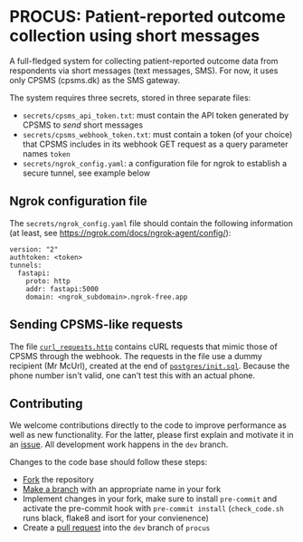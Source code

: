 # PROCUS: Patient-reported outcome collection using short messages
A full-fledged system for collecting patient-reported outcome data from respondents via short messages (text messages, SMS).  For now, it uses only CPSMS (cpsms.dk) as the SMS gateway.

The system requires three secrets, stored in three separate files:

- `secrets/cpsms_api_token.txt`: must contain the API token generated by CPSMS to *send* short messages
- `secrets/cpsms_webhook_token.txt`: must contain a token (of your choice) that CPSMS includes in its webhook GET request as a query parameter names `token`
- `secrets/ngrok_config.yaml`: a configuration file for ngrok to establish a secure tunnel, see example below

## Ngrok configuration file
The `secrets/ngrok_config.yaml` file should contain the following information (at least, see https://ngrok.com/docs/ngrok-agent/config/):

```
version: "2"
authtoken: <token>
tunnels:
  fastapi:
    proto: http
    addr: fastapi:5000
    domain: <ngrok_subdomain>.ngrok-free.app
```

## Sending CPSMS-like requests
The file [`curl_requests.http`](/curl_requests.http) contains cURL requests that mimic those of CPSMS through the webhook. The requests in the file use a dummy recipient (Mr McUrl), created at the end of [`postgres/init.sql`](/postgres/init.sql). Because the phone number isn't valid, one can't test this with an actual phone.

## Contributing
We welcome contributions directly to the code to improve performance as well as new functionality. For the latter, please first explain and motivate it in an [issue](https://github.com/epiben/procus/issues). All development work happens in the `dev` branch.

Changes to the code base should follow these steps:

- [Fork](https://docs.github.com/en/get-started/quickstart/fork-a-repo) the repository
- [Make a branch](https://docs.github.com/en/pull-requests/collaborating-with-pull-requests/proposing-changes-to-your-work-with-pull-requests/creating-and-deleting-branches-within-your-repository) with an appropriate name in your fork
- Implement changes in your fork, make sure to install `pre-commit` and activate the pre-commit hook with `pre-commit install` (`check_code.sh` runs black, flake8 and isort for your convienence)
- Create a [pull request](https://docs.github.com/en/pull-requests/collaborating-with-pull-requests/proposing-changes-to-your-work-with-pull-requests/creating-a-pull-request-from-a-fork) into the `dev` branch of `procus`
